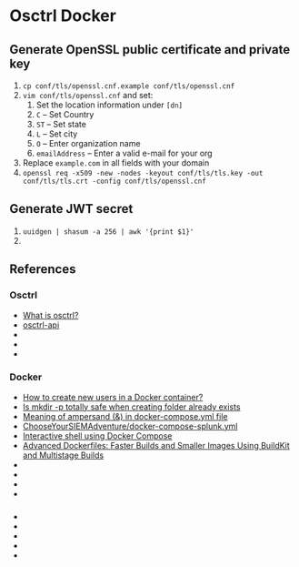 # Osctrl Docker

## Generate OpenSSL public certificate and private key
1. `cp conf/tls/openssl.cnf.example conf/tls/openssl.cnf`
1. `vim conf/tls/openssl.cnf` and set:
    1. Set the location information under `[dn]`
    1. `C` – Set Country
    1. `ST` – Set state
    1. `L` – Set city
    1. `O` – Enter organization name
    1. `emailAddress` – Enter a valid e-mail for your org
1. Replace `example.com` in all fields with your domain
1. `openssl req -x509 -new -nodes -keyout conf/tls/tls.key -out conf/tls/tls.crt -config conf/tls/openssl.cnf`

## Generate JWT secret
1. `uuidgen | shasum -a 256 | awk '{print $1}'`
1. 

## References
### Osctrl
* [What is osctrl?](https://osctrl.net/)
* [osctrl-api](https://app.swaggerhub.com/apis-docs/jmpsec/osctrl-api/0.2.5#/)
* []()
* []()
* []()

### Docker
* [How to create new users in a Docker container?](https://net2.com/how-to-create-new-users-in-docker-container/)
* [Is mkdir -p totally safe when creating folder already exists](https://unix.stackexchange.com/questions/242995/is-mkdir-p-totally-safe-when-creating-folder-already-exists)
* [Meaning of ampersand (&) in docker-compose.yml file](https://stackoverflow.com/questions/45805380/meaning-of-ampersand-in-docker-compose-yml-file)
* [ChooseYourSIEMAdventure/docker-compose-splunk.yml](https://github.com/CptOfEvilMinions/ChooseYourSIEMAdventure/blob/main/docker-compose-splunk.yml)
* [Interactive shell using Docker Compose](https://stackoverflow.com/questions/36249744/interactive-shell-using-docker-compose)
* [Advanced Dockerfiles: Faster Builds and Smaller Images Using BuildKit and Multistage Builds](https://www.docker.com/blog/advanced-dockerfiles-faster-builds-and-smaller-images-using-buildkit-and-multistage-builds/)
* []()
* []()
* []()
* []()

### 
* []()
* []()
* []()
* []()
* []()
